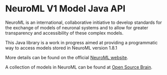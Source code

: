 NeuroML V1 Model Java API
=========================

NeuroML is an international, collaborative initiative to develop standards for the exchange of models of neuronal systems and to allow for greater transparency and accessibility of these complex models.

This Java library is a work in progress aimed at providing a programmatic way to access models stored in NeuroML version 1.8.1

More details can be found on the official [NeuroML website](http://www.neuroml.org).

A collection of models in NeuroML can be found at [Open Source Brain](http://www.opensourcebrain.org).

